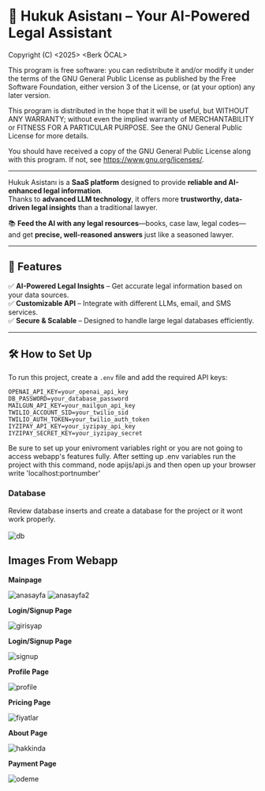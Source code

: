 # 📜 Hukuk Asistanı – Your AI-Powered Legal Assistant  

Copyright (C) <2025>  <Berk ÖCAL>

This program is free software: you can redistribute it and/or modify it under the terms of the GNU General Public License as published by the Free Software Foundation, either version 3 of the License, or (at your option) any later version.

This program is distributed in the hope that it will be useful, but WITHOUT ANY WARRANTY; without even the implied warranty of MERCHANTABILITY or FITNESS FOR A PARTICULAR PURPOSE.  See the GNU General Public License for more details.

You should have received a copy of the GNU General Public License along with this program.  If not, see <https://www.gnu.org/licenses/>.

---

Hukuk Asistanı is a **SaaS platform** designed to provide **reliable and AI-enhanced legal information**.  
Thanks to **advanced LLM technology**, it offers more **trustworthy, data-driven legal insights** than a traditional lawyer.

📚 **Feed the AI with any legal resources**—books, case law, legal codes—and get **precise, well-reasoned answers** just like a seasoned lawyer.  

---

## 🚀 Features  

✅ **AI-Powered Legal Insights** – Get accurate legal information based on your data sources.  
✅ **Customizable API** – Integrate with different LLMs, email, and SMS services.  
✅ **Secure & Scalable** – Designed to handle large legal databases efficiently.  

---

## 🛠 How to Set Up  

To run this project, create a `.env` file and add the required API keys:

```env
OPENAI_API_KEY=your_openai_api_key
DB_PASSWORD=your_database_password
MAILGUN_API_KEY=your_mailgun_api_key
TWILIO_ACCOUNT_SID=your_twilio_sid
TWILIO_AUTH_TOKEN=your_twilio_auth_token
IYZIPAY_API_KEY=your_iyzipay_api_key
IYZIPAY_SECRET_KEY=your_iyzipay_secret
```

Be sure to set up your enivroment variables right or you are not going to access webapp's features fully.
After setting up .env variables run the project with this command, node apijs/api.js and then open up your browser write 'localhost:portnumber'

### Database
Review database inserts and create a database for the project or it wont work properly.
<br><br>
![db](https://github.com/user-attachments/assets/4ac83f16-dfe5-4ec5-90b9-64a230e5f0e1)

## Images From Webapp
<b>Mainpage</b>

![anasayfa](https://github.com/user-attachments/assets/f55582e8-f6ba-4d66-94b7-baac3ac45916)
![anasayfa2](https://github.com/user-attachments/assets/e5f1101f-912b-4968-aaa6-4d82b7a4d3ee)

<b>Login/Signup Page</b>

![girisyap](https://github.com/user-attachments/assets/42a0be94-4bd7-4479-892c-c1fa1dc1e5c5)

<b>Login/Signup Page</b>

![signup](https://github.com/user-attachments/assets/9729c67f-1d6e-4c7f-bf71-11a4aac5b67a)

<b>Profile Page</b>

![profile](https://github.com/user-attachments/assets/9ce739c0-9b71-44c2-8401-01e8218299e8)

<b>Pricing Page</b>

![fiyatlar](https://github.com/user-attachments/assets/0ca01451-8ecd-4fc6-b031-925613d5a326)

<b>About Page</b>

![hakkinda](https://github.com/user-attachments/assets/2b815fa3-1dd8-4753-a30d-c2379ce0ad72)

<b>Payment Page</b>

![odeme](https://github.com/user-attachments/assets/fb86d17c-e7f3-4515-bcaf-54130fd5ef83)


